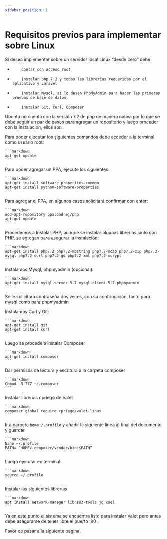 ```yaml
---
sidebar_position: 1
---
```


# Requisitos previos para implementar sobre Linux


Si desea implementar sobre un servidor local Linux “desde cero” debe:

*         Contar con acceso root
*         Instalar php 7.2 y todas las librerías requeridas por el aplicativo y Laravel
*         Instalar Mysql, si lo desea PhpMyAdmin para hacer las primeras pruebas de base de datos
*         Instalar Git, Curl, Composer
 
Ubuntu no cuenta con la versión 7.2 de php de manera nativa por lo que se debe seguir un par de pasos para agregar un repositorio y luego proceder con la instalación, ellos son

Para poder ejecutar los siguientes comandos debe acceder a la terminal como usuario root:
	
    ```markdown
	apt-get update
	```

Para poder agregar un PPA, ejecute los siguientes:
    
    ```markdown
    apt-get install software-properties-common
    apt-get install python-software-properties
	```

Para agregar el PPA, en algunos casos solicitará confirmar con enter:

    ```markdown
    add-apt-repository ppa:ondrej/php    
    apt-get update
    ```              

Procedemos a Instalar PHP, aunque se instalar algunas librerías junto con PHP, se agregan para asegurar la instalación:

    ```markdown
    apt-get install php7.2 php7.2-mbstring php7.2-soap php7.2-zip php7.2-mysql php7.2-curl php7.2-gd php7.2-xml php7.2-mcrypt
    ```  
 
Instalamos Mysql, phpmyadmin (opcional):

    ```markdown
    apt-get install mysql-server-5.7 mysql-client-5.7 phpmyadmin
    ```  
 
Se le solicitara contraseña dos veces, con su confirmación, tanto para mysql como para phpmyadmin
 
Instalamos Curl y Git:

    ```markdown
    apt-get install git
    apt-get install curl
    ```  
 
Luego se procede a instalar Composer
    
    ```markdown
    apt-get install composer    
    ```           
 
Dar permisos de lectura y escritura a la carpeta composer
    
    ```markdown
    Chmod –R 777 ~/.composer
    ```       
 
Instalar librerias cpriego de Valet
    
    ```markdown
    composer global require cpriego/valet-linux
    ```  
 
Ir a carpeta `home /.profile` y añadir la siguiente linea al final del documento y guardar

    ```markdown
    Nano ~/.profile
    PATH= “HOME/.composer/vendor/bin:$PATH”    
    ```            
 
Luego ejecutar en terminal: 

    ```markdown
    source ~/.profile
    ```
 
Instalar las siguientes librerías

    ```markdown
    apt install network-maneger libnss3-tools jq xsel
    ```         
Ya en este punto el sistema se encuentra listo para instalar Valet pero antes debe asegurarse de tener libre el puerto :80 . 

Favor de pasar a la siguiente pagina. 